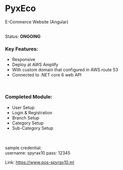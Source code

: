 # PyxEco

E-Commerce Website (Angular)

<br>
Status: <strong> ONGOING </strong>
<h3>Key Features:</h3>
<ul>
  <li> Responsive </li>
  <li> Deploy at AWS Amplify </li>
  <li> With custom domain that configured in AWS route 53 </li>
  <li> Connected to .NET core 6 web API </li>
</ul>
<br>
<h3> Completed Module: </h3>
<ul>
<li> User Setup </li>
<li> Login & Registration </li>
<li> Branch Setup </li>
<li> Category Setup </li>
<li> Sub-Category Setup </li>
</ul>
<br> <br>
sample credential: <br>
username: spyrax10 pass: 12345

Link: https://www.pos-spyrax10.ml


